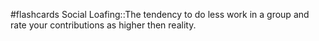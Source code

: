#flashcards 
Social Loafing::The tendency to do less work in a group and rate your contributions as higher then reality.
<!--SR:!2023-11-05,1,230-->